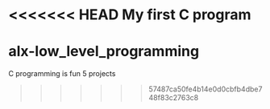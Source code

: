 <<<<<<< HEAD
My first C program
=======
# alx-low_level_programming
C programming is fun 
5 projects
>>>>>>> 57487ca50fe4b14e0d0cbfb4dbe748f83c2763c8
